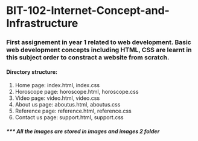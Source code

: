 # BIT-102-Internet-Concept-and-Infrastructure

### First assignement in year 1 related to web development. Basic web development concepts including HTML, CSS are learnt in this subject order to constract a website from scratch.

#### Directory structure: 
1. Home page: index.html, index.css
2. Horoscope page: horoscope.html, horoscope.css
3. Video page: video.html, video.css
4. About us page: aboutus.html, aboutus.css
5. Reference page: reference.html, reference.css
6. Contact us page: support.html, support.css

##### *** All the images are stored in images and images 2 folder



